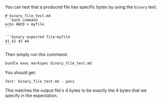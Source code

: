 You can test that a produced file has specific bytes by using the `binary` text.

~~~text file:binary_file_test.md
# binary_file_test.md
```bash command
echo ABCD > myfile
```

```binary expected file:myfile
41 42 43 44
```
~~~

Then simply run this command:

```bash command
bundle exec markspec binary_file_test.md
```

You should get:

```text expected stdout
Test: binary_file_test.md - pass
```

This matches the output file's 4 bytes to be exactly the 4 bytes that we specify in the expectation.
